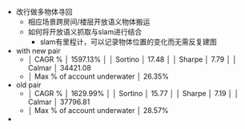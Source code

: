 - 改行做多物体寻回
	- 相应场景跨房间/楼层开放语义物体搬运
	- 如何将开放语义抓取与slam进行结合
		- slam有里程计，可以记录物体位置的变化而无需反复建图
- with new pair
	- │ CAGR %                      │ 1597.13%                    │
	  │ Sortino                     │ 17.48                       │
	  │ Sharpe                      │ 7.79                        │
	  │ Calmar                      │ 34421.08
	- │ Max % of account underwater │ 26.35%
- old pair
	- │ CAGR %                      │ 1629.99%                    │
	  │ Sortino                     │ 15.77                       │
	  │ Sharpe                      │ 7.19                        │
	  │ Calmar                      │ 37796.81
	- │ Max % of account underwater │ 28.57%
-
